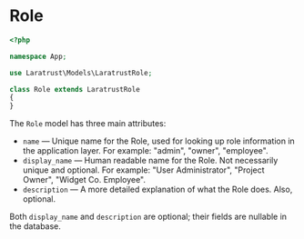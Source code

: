 # Role

```php
<?php

namespace App;

use Laratrust\Models\LaratrustRole;

class Role extends LaratrustRole
{
}
```

The `Role` model has three main attributes:

* `name` — Unique name for the Role, used for looking up role information in the application layer. For example: "admin", "owner", "employee".
* `display_name` — Human readable name for the Role. Not necessarily unique and optional. For example: "User Administrator", "Project Owner", "Widget  Co. Employee".
* `description` — A more detailed explanation of what the Role does. Also, optional.

Both `display_name` and `description` are optional; their fields are nullable in the database.